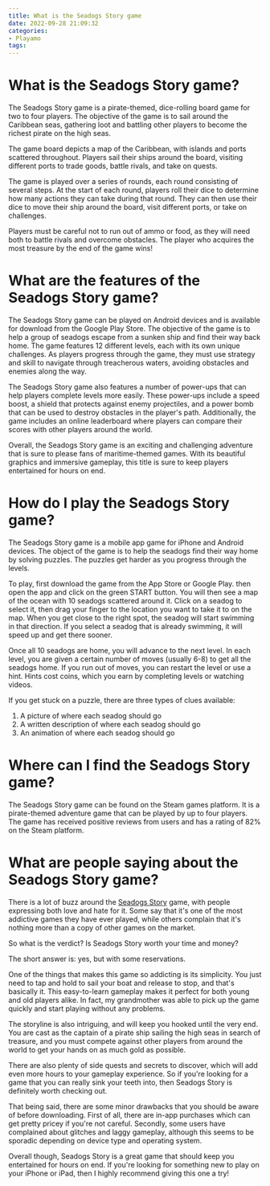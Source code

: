 ```yaml
---
title: What is the Seadogs Story game
date: 2022-09-28 21:09:32
categories:
- Playamo
tags:
---
```



#  What is the Seadogs Story game?

The Seadogs Story game is a pirate-themed, dice-rolling board game for two to four players. The objective of the game is to sail around the Caribbean seas, gathering loot and battling other players to become the richest pirate on the high seas.

The game board depicts a map of the Caribbean, with islands and ports scattered throughout. Players sail their ships around the board, visiting different ports to trade goods, battle rivals, and take on quests.

The game is played over a series of rounds, each round consisting of several steps. At the start of each round, players roll their dice to determine how many actions they can take during that round. They can then use their dice to move their ship around the board, visit different ports, or take on challenges.

Players must be careful not to run out of ammo or food, as they will need both to battle rivals and overcome obstacles. The player who acquires the most treasure by the end of the game wins!

#  What are the features of the Seadogs Story game?

The Seadogs Story game can be played on Android devices and is available for download from the Google Play Store. The objective of the game is to help a group of seadogs escape from a sunken ship and find their way back home. The game features 12 different levels, each with its own unique challenges. As players progress through the game, they must use strategy and skill to navigate through treacherous waters, avoiding obstacles and enemies along the way.

The Seadogs Story game also features a number of power-ups that can help players complete levels more easily. These power-ups include a speed boost, a shield that protects against enemy projectiles, and a power bomb that can be used to destroy obstacles in the player's path. Additionally, the game includes an online leaderboard where players can compare their scores with other players around the world.

Overall, the Seadogs Story game is an exciting and challenging adventure that is sure to please fans of maritime-themed games. With its beautiful graphics and immersive gameplay, this title is sure to keep players entertained for hours on end.

#  How do I play the Seadogs Story game?

The Seadogs Story game is a mobile app game for iPhone and Android devices. The object of the game is to help the seadogs find their way home by solving puzzles. The puzzles get harder as you progress through the levels.

To play, first download the game from the App Store or Google Play. then open the app and click on the green START button. You will then see a map of the ocean with 10 seadogs scattered around it. Click on a seadog to select it, then drag your finger to the location you want to take it to on the map. When you get close to the right spot, the seadog will start swimming in that direction. If you select a seadog that is already swimming, it will speed up and get there sooner.

Once all 10 seadogs are home, you will advance to the next level. In each level, you are given a certain number of moves (usually 6-8) to get all the seadogs home. If you run out of moves, you can restart the level or use a hint. Hints cost coins, which you earn by completing levels or watching videos.

If you get stuck on a puzzle, there are three types of clues available:

1) A picture of where each seadog should go
2) A written description of where each seadog should go
3) An animation of where each seadog should go

#  Where can I find the Seadogs Story game?

The Seadogs Story game can be found on the Steam games platform. It is a pirate-themed adventure game that can be played by up to four players. The game has received positive reviews from users and has a rating of 82% on the Steam platform.

#  What are people saying about the Seadogs Story game?

There is a lot of buzz around the [Seadogs Story](https://itunes.apple.com/us/app/seadogs-story/id1373592236?mt=8) game, with people expressing both love and hate for it. Some say that it's one of the most addictive games they have ever played, while others complain that it's nothing more than a copy of other games on the market.

So what is the verdict? Is Seadogs Story worth your time and money?

The short answer is: yes, but with some reservations.

One of the things that makes this game so addicting is its simplicity. You just need to tap and hold to sail your boat and release to stop, and that's basically it. This easy-to-learn gameplay makes it perfect for both young and old players alike. In fact, my grandmother was able to pick up the game quickly and start playing without any problems.

The storyline is also intriguing, and will keep you hooked until the very end. You are cast as the captain of a pirate ship sailing the high seas in search of treasure, and you must compete against other players from around the world to get your hands on as much gold as possible.

There are also plenty of side quests and secrets to discover, which will add even more hours to your gameplay experience. So if you're looking for a game that you can really sink your teeth into, then Seadogs Story is definitely worth checking out.

That being said, there are some minor drawbacks that you should be aware of before downloading. First of all, there are in-app purchases which can get pretty pricey if you're not careful. Secondly, some users have complained about glitches and laggy gameplay, although this seems to be sporadic depending on device type and operating system.

Overall though, Seadogs Story is a great game that should keep you entertained for hours on end. If you're looking for something new to play on your iPhone or iPad, then I highly recommend giving this one a try!
